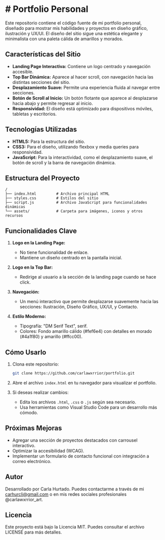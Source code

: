 # # Portfolio Personal

Este repositorio contiene el código fuente de mi portfolio personal, diseñado para mostrar mis habilidades y proyectos en diseño gráfico, ilustración y UX/UI. El diseño del sitio sigue una estética elegante y minimalista con una paleta cálida de amarillos y morados.

## Características del Sitio

- **Landing Page Interactiva:** Contiene un logo centrado y navegación accesible.
- **Top Bar Dinámica:** Aparece al hacer scroll, con navegación hacia las distintas secciones del sitio.
- **Desplazamiento Suave:** Permite una experiencia fluida al navegar entre secciones.
- **Botón de Scroll al Inicio:** Un botón flotante que aparece al desplazarse hacia abajo y permite regresar al inicio.
- **Responsividad:** El diseño está optimizado para dispositivos móviles, tabletas y escritorios.

## Tecnologías Utilizadas

- **HTML5:** Para la estructura del sitio.
- **CSS3:** Para el diseño, utilizando flexbox y media queries para responsividad.
- **JavaScript:** Para la interactividad, como el desplazamiento suave, el botón de scroll y la barra de navegación dinámica.

## Estructura del Proyecto

```
/
├── index.html         # Archivo principal HTML
├── styles.css         # Estilos del sitio
├── script.js          # Archivo JavaScript para funcionalidades dinámicas
└── assets/            # Carpeta para imágenes, iconos y otros recursos
```

## Funcionalidades Clave

1. **Logo en la Landing Page:**

   - No tiene funcionalidad de enlace.
   - Mantiene un diseño centrado en la pantalla inicial.

2. **Logo en la Top Bar:**

   - Redirige al usuario a la sección de la landing page cuando se hace click.

3. **Navegación:**

   - Un menú interactivo que permite desplazarse suavemente hacia las secciones: Ilustración, Diseño Gráfico, UX/UI, y Contacto.

4. **Estilo Moderno:**
   - Tipografía: "DM Serif Text", serif.
   - Colores: Fondo amarillo cálido (#fef6e4) con detalles en morado (#4a1f80) y amarillo (#ffcc00).

## Cómo Usarlo

1. Clona este repositorio:

   ```bash
   git clone https://github.com/carlawxrrior/portfolio.git
   ```

2. Abre el archivo `index.html` en tu navegador para visualizar el portfolio.

3. Si deseas realizar cambios:
   - Edita los archivos `.html`, `.css` o `.js` según sea necesario.
   - Usa herramientas como Visual Studio Code para un desarrollo más cómodo.

## Próximas Mejoras

- Agregar una sección de proyectos destacados con carrousel interactivo.
- Optimizar la accesibilidad (WCAG).
- Implementar un formulario de contacto funcional con integración a correo electrónico.

## Autor

Desarrollado por Carla Hurtado. Puedes contactarme a través de mi carhurcli@gmail.com o en mis redes sociales profesionales @carlawxrrior_art.

## Licencia

Este proyecto está bajo la Licencia MIT. Puedes consultar el archivo LICENSE para más detalles.
